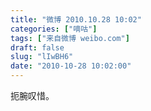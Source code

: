 ```yaml
---
title: "微博 2010.10.28 10:02"
categories: ["嘀咕"]
tags: ["来自微博 weibo.com"]
draft: false
slug: "lIwBH6"
date: "2010-10-28 10:02:00"
---
```


<p>扼腕叹惜。 ​​​​</p>
